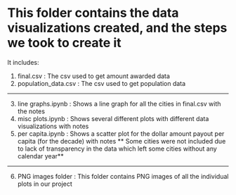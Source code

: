 # This folder contains the data visualizations created, and the steps we took to create it

It includes:

1. final.csv : The csv used to get amount awarded data
2. population_data.csv : The csv used to get population data 

---- 

3. line graphs.ipynb : Shows a line graph for all the cities in final.csv with the notes
4. misc plots.ipynb : Shows several different plots with different data visualizations with notes
5. per capita.ipynb : Shows a scatter plot for the dollar amount payout per capita (for the decade) with notes
** Some cities were not included due to lack of transparency in the data which left some cities without any calendar year**

----

6. PNG images folder : This folder contains PNG images of all the individual plots in our project
